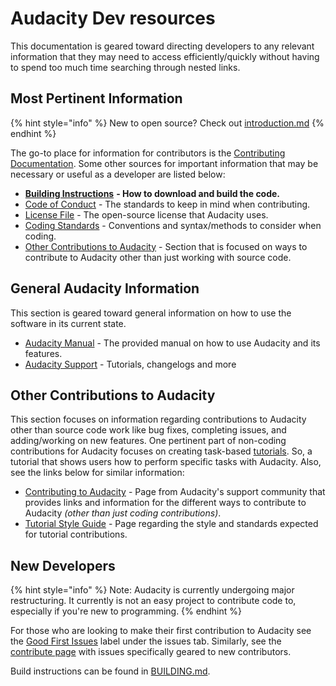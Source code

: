 # Audacity Dev resources

This documentation is geared toward directing developers to any relevant information that they may need to access efficiently/quickly without having to spend too much time searching through nested links.

## Most Pertinent Information

{% hint style="info" %}
New to open source? Check out [introduction.md](getting-started/introduction.md "mention")
{% endhint %}

The go-to place for information for contributors is the [Contributing Documentation](https://github.com/audacity/audacity/blob/master/CONTRIBUTING.md). Some other sources for important information that may be necessary or useful as a developer are listed below:

* [**Building Instructions**](https://github.com/audacity/audacity/blob/master/BUILDING.md) **- How to download and build the code.**
* [Code of Conduct](https://github.com/audacity/audacity/blob/master/CODE\_OF\_CONDUCT.md) - The standards to keep in mind when contributing.
* [License File](https://github.com/audacity/audacity/blob/master/LICENSE.txt) - The open-source license that Audacity uses.
* [Coding Standards](https://audacity.gitbook.io/dev/getting-started/coding-standards) - Conventions and syntax/methods to consider when coding.&#x20;
* [Other Contributions to Audacity](./#other-contributions-to-audacity) - Section that is focused on ways to contribute to Audacity other than just working with source code.

## General Audacity Information

This section is geared toward general information on how to use the software in its current state.

* [Audacity Manual](https://manual.audacityteam.org/index.html) - The provided manual on how to use Audacity and its features.
* [Audacity Support](https://support.audacityteam.org/) - Tutorials, changelogs and more

## Other Contributions to Audacity

This section focuses on information regarding contributions to Audacity other than source code work like bug fixes, completing issues, and adding/working on new features. One pertinent part of non-coding contributions for Audacity focuses on creating task-based [tutorials](https://support.audacityteam.org/community/contributing/tutorials). So, a tutorial that shows users how to perform specific tasks with Audacity. Also, see the links below for similar information:

* [Contributing to Audacity](https://support.audacityteam.org/community/contributing) - Page from Audacity's support community that provides links and information for the different ways to contribute to Audacity _(other than just coding contributions)_.
* [Tutorial Style Guide](https://support.audacityteam.org/community/contributing/tutorials/style-guide) - Page regarding the style and standards expected for tutorial contributions.

## New Developers

{% hint style="info" %}
Note: Audacity is currently undergoing major restructuring. It currently is not an easy project to contribute code to, especially if you're new to programming.
{% endhint %}

For those who are looking to make their first contribution to Audacity see the [Good First Issues](https://github.com/audacity/audacity/labels/good%20first%20issue) label under the issues tab. Similarly, see the [contribute page](https://github.com/audacity/audacity/contribute) with issues specifically geared to new contributors.

Build instructions can be found in [BUILDING.md](https://github.com/audacity/audacity/blob/master/BUILDING.md).
